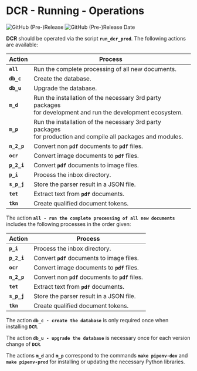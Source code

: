 # DCR - Running - Operations

![GitHub (Pre-)Release](https://img.shields.io/github/v/release/KonnexionsGmbH/dcr?include_prereleases)
![GitHub (Pre-)Release Date](https://img.shields.io/github/release-date-pre/KonnexionsGmbh/dcr)

**DCR** should be operated via the script **`run_dcr_prod`**. 
The following actions are available:

| Action      | Process                                                                                                            |
|-------------|--------------------------------------------------------------------------------------------------------------------|
| **`all`**   | Run the complete processing of all new documents.                                                                  |
| **`db_c`**  | Create the database.                                                                                               |
| **`db_u`**  | Upgrade the database.                                                                                              |
| **`m_d`**   | Run the installation of the necessary 3rd party packages <br/>for development and run the development ecosystem.   |
| **`m_p`**   | Run the installation of the necessary 3rd party packages <br/>for production and compile all packages and modules. |
| **`n_2_p`** | Convert non **`pdf`** documents to **`pdf`** files.                                                                |
| **`ocr`**   | Convert image documents to **`pdf`** files.                                                                        |
| **`p_2_i`** | Convert **`pdf`** documents to image files.                                                                        |
| **`p_i`**   | Process the inbox directory.                                                                                       |
| **`s_p_j`** | Store the parser result in a JSON file.                                                                           |
| **`tet`**   | Extract text from **`pdf`** documents.                                                                             |
| **`tkn`**   | Create qualified document tokens.                                                                                  |

The action **`all - run the complete processing of all new documents`** includes the following processes in the order given:

| Action      | Process                                             |
|-------------|-----------------------------------------------------|
| **`p_i`**   | Process the inbox directory.                        |
| **`p_2_i`** | Convert **`pdf`** documents to image files.         |
| **`ocr`**   | Convert image documents to **`pdf`** files.         |
| **`n_2_p`** | Convert non **`pdf`** documents to **`pdf`** files. |
| **`tet`**   | Extract text from **`pdf`** documents.              |
| **`s_p_j`** | Store the parser result in a JSON file.            |
| **`tkn`**   | Create qualified document tokens.                   |

The action **`db_c - create the database`** is only required once when installing **`DCR`**.  

The action **`db_u - upgrade the database`** is necessary once for each version change of **`DCR`**.  

The actions **`m_d`** and **`m_p`** correspond to the commands **`make pipenv-dev`** and **`make pipenv-prod`** for installing or updating the necessary Python libraries. 